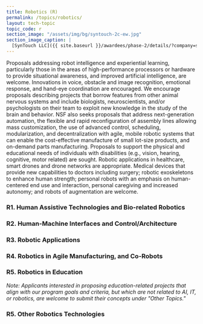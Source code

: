 ```yaml
---
title: Robotics (R)
permalink: /topics/robotics/
layout: tech-topic
topic_code: r
section_image: "/assets/img/bg/syntouch-2c-ew.jpg"
section_image_caption: |
  [SynTouch LLC]({{ site.baseurl }}/awardees/phase-2/details/?company=syntouch-llc#syntouch-llc) BioTac Toccare provides tactile evaluations that are consistent, quantifiable, and reflective of human perceptions.
---
```


Proposals addressing robot intelligence and experiential learning, particularly those in the areas of high-performance processors or hardware to provide situational awareness, and improved artificial intelligence, are welcome. Innovations in voice, obstacle and image recognition, emotional response, and hand-eye coordination are encouraged. We encourage proposals describing projects that borrow features from other animal nervous systems and include biologists, neuroscientists, and/or psychologists on their team to exploit new knowledge in the study of the brain and behavior. NSF also seeks proposals that address next-generation automation, the flexible and rapid reconfiguration of assembly lines allowing mass customization, the use of advanced control, scheduling, modularization, and decentralization with agile, mobile robotic systems that can enable the cost-effective manufacture of small lot-size products, and on-demand parts manufacturing. Proposals to support the physical and educational needs of individuals with disabilities (e.g., vision, hearing, cognitive, motor related) are sought. Robotic applications in healthcare, smart drones and drone networks are appropriate. Medical devices that provide new capabilities to doctors including surgery; robotic exoskeletons to enhance human strength; personal robots with an emphasis on human-centered end use and interaction, personal caregiving and increased autonomy; and robots of augmentation are welcome. 

### R1. Human Assistive Technologies and Bio-related Robotics

### R2. Human-Machine Interfaces and Control/Architecture 

### R3. Robotic Applications

### R4. Robotics in Agile Manufacturing, and Co-Robots

### R5. Robotics in Education
*Note: Applicants interested in proposing education-related projects that align with our program goals and criteria, but which are not related to AI, IT, or robotics, are welcome to submit their concepts under "Other Topics."*

### R5. Other Robotics Technologies

